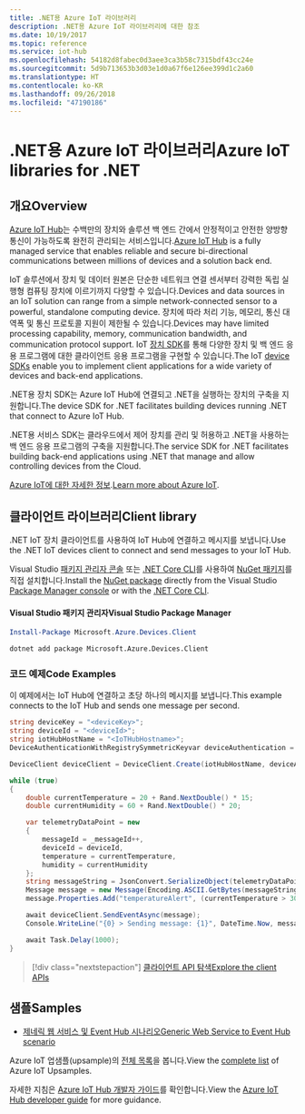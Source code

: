 ```yaml
---
title: .NET용 Azure IoT 라이브러리
description: .NET용 Azure IoT 라이브러리에 대한 참조
ms.date: 10/19/2017
ms.topic: reference
ms.service: iot-hub
ms.openlocfilehash: 54182d8fabec0d3aee3ca3b58c7315bdf43cc24e
ms.sourcegitcommit: 5d9b713653b3d03e1d0a67f6e126ee399d1c2a60
ms.translationtype: HT
ms.contentlocale: ko-KR
ms.lasthandoff: 09/26/2018
ms.locfileid: "47190186"
---
```

# <a name="azure-iot-libraries-for-net"></a><span data-ttu-id="4253e-103">.NET용 Azure IoT 라이브러리</span><span class="sxs-lookup"><span data-stu-id="4253e-103">Azure IoT libraries for .NET</span></span>

## <a name="overview"></a><span data-ttu-id="4253e-104">개요</span><span class="sxs-lookup"><span data-stu-id="4253e-104">Overview</span></span>

<span data-ttu-id="4253e-105">[Azure IoT Hub](https://azure.microsoft.com/services/iot-hub/)는 수백만의 장치와 솔루션 백 엔드 간에서 안정적이고 안전한 양방향 통신이 가능하도록 완전히 관리되는 서비스입니다.</span><span class="sxs-lookup"><span data-stu-id="4253e-105">[Azure IoT Hub](https://azure.microsoft.com/services/iot-hub/) is a fully managed service that enables reliable and secure bi-directional communications between millions of devices and a solution back end.</span></span>

<span data-ttu-id="4253e-106">IoT 솔루션에서 장치 및 데이터 원본은 단순한 네트워크 연결 센서부터 강력한 독립 실행형 컴퓨팅 장치에 이르기까지 다양할 수 있습니다.</span><span class="sxs-lookup"><span data-stu-id="4253e-106">Devices and data sources in an IoT solution can range from a simple network-connected sensor to a powerful, standalone computing device.</span></span> <span data-ttu-id="4253e-107">장치에 따라 처리 기능, 메모리, 통신 대역폭 및 통신 프로토콜 지원이 제한될 수 있습니다.</span><span class="sxs-lookup"><span data-stu-id="4253e-107">Devices may have limited processing capability, memory, communication bandwidth, and communication protocol support.</span></span> <span data-ttu-id="4253e-108">IoT [장치 SDK](https://docs.microsoft.com/azure/iot-hub/iot-hub-devguide-sdks)를 통해 다양한 장치 및 백 엔드 응용 프로그램에 대한 클라이언트 응용 프로그램을 구현할 수 있습니다.</span><span class="sxs-lookup"><span data-stu-id="4253e-108">The IoT [device SDKs](https://docs.microsoft.com/azure/iot-hub/iot-hub-devguide-sdks) enable you to implement client applications for a wide variety of devices and back-end applications.</span></span>

<span data-ttu-id="4253e-109">.NET용 장치 SDK는 Azure IoT Hub에 연결되고 .NET을 실행하는 장치의 구축을 지원합니다.</span><span class="sxs-lookup"><span data-stu-id="4253e-109">The device SDK for .NET facilitates building devices running .NET that connect to Azure IoT Hub.</span></span>

<span data-ttu-id="4253e-110">.NET용 서비스 SDK는 클라우드에서 제어 장치를 관리 및 허용하고 .NET을 사용하는 백 엔드 응용 프로그램의 구축을 지원합니다.</span><span class="sxs-lookup"><span data-stu-id="4253e-110">The service SDK for .NET facilitates building back-end applications using .NET that manage and allow controlling devices from the Cloud.</span></span>

<span data-ttu-id="4253e-111">[Azure IoT에 대한 자세한 정보](https://docs.microsoft.com/azure/iot-hub/).</span><span class="sxs-lookup"><span data-stu-id="4253e-111">[Learn more about Azure IoT](https://docs.microsoft.com/azure/iot-hub/).</span></span>


## <a name="client-library"></a><span data-ttu-id="4253e-112">클라이언트 라이브러리</span><span class="sxs-lookup"><span data-stu-id="4253e-112">Client library</span></span>

<span data-ttu-id="4253e-113">.NET IoT 장치 클라이언트를 사용하여 IoT Hub에 연결하고 메시지를 보냅니다.</span><span class="sxs-lookup"><span data-stu-id="4253e-113">Use the .NET IoT devices client to connect and send messages to your IoT Hub.</span></span>

<span data-ttu-id="4253e-114">Visual Studio [패키지 관리자 콘솔][PackageManager] 또는 [.NET Core CLI][DotNetCLI]를 사용하여 [NuGet 패키지]( https://www.nuget.org/packages/Microsoft.Azure.Devices.Client)를 직접 설치합니다.</span><span class="sxs-lookup"><span data-stu-id="4253e-114">Install the [NuGet package]( https://www.nuget.org/packages/Microsoft.Azure.Devices.Client) directly from the Visual Studio [Package Manager console][PackageManager] or with the [.NET Core CLI][DotNetCLI].</span></span>

#### <a name="visual-studio-package-manager"></a><span data-ttu-id="4253e-115">Visual Studio 패키지 관리자</span><span class="sxs-lookup"><span data-stu-id="4253e-115">Visual Studio Package Manager</span></span>

```powershell
Install-Package Microsoft.Azure.Devices.Client
```

```bash
dotnet add package Microsoft.Azure.Devices.Client
```
### <a name="code-examples"></a><span data-ttu-id="4253e-116">코드 예제</span><span class="sxs-lookup"><span data-stu-id="4253e-116">Code Examples</span></span> 

<span data-ttu-id="4253e-117">이 예제에서는 IoT Hub에 연결하고 초당 하나의 메시지를 보냅니다.</span><span class="sxs-lookup"><span data-stu-id="4253e-117">This example connects to the IoT Hub and sends one message per second.</span></span>

```csharp
string deviceKey = "<deviceKey>";
string deviceId = "<deviceId>";
string iotHubHostName = "<IoTHubHostname>";
DeviceAuthenticationWithRegistrySymmetricKeyvar deviceAuthentication = new DeviceAuthenticationWithRegistrySymmetricKey(deviceId, deviceKey);

DeviceClient deviceClient = DeviceClient.Create(iotHubHostName, deviceAuthentication, TransportType.Mqtt);

while (true)
{
    double currentTemperature = 20 + Rand.NextDouble() * 15;
    double currentHumidity = 60 + Rand.NextDouble() * 20;

    var telemetryDataPoint = new
    {
        messageId = _messageId++,
        deviceId = deviceId,
        temperature = currentTemperature,
        humidity = currentHumidity
    };
    string messageString = JsonConvert.SerializeObject(telemetryDataPoint);
    Message message = new Message(Encoding.ASCII.GetBytes(messageString));
    message.Properties.Add("temperatureAlert", (currentTemperature > 30) ? "true" : "false");

    await deviceClient.SendEventAsync(message);
    Console.WriteLine("{0} > Sending message: {1}", DateTime.Now, messageString);

    await Task.Delay(1000);
}
```


> [!div class="nextstepaction"]
> [<span data-ttu-id="4253e-118">클라이언트 API 탐색</span><span class="sxs-lookup"><span data-stu-id="4253e-118">Explore the client APIs</span></span>](/dotnet/api/overview/azure/iot/client)

## <a name="samples"></a><span data-ttu-id="4253e-119">샘플</span><span class="sxs-lookup"><span data-stu-id="4253e-119">Samples</span></span>

- [<span data-ttu-id="4253e-120">제네릭 웹 서비스 및 Event Hub 시나리오</span><span class="sxs-lookup"><span data-stu-id="4253e-120">Generic Web Service to Event Hub scenario</span></span>](https://azure.microsoft.com/resources/samples/event-hubs-dotnet-importfromweb/)

<span data-ttu-id="4253e-121">Azure IoT 업샘플(upsample)의 [전체 목록](https://azure.microsoft.com/resources/samples/?platform=dotnet&service=iot-hub)을 봅니다.</span><span class="sxs-lookup"><span data-stu-id="4253e-121">View the [complete list](https://azure.microsoft.com/resources/samples/?platform=dotnet&service=iot-hub) of Azure IoT Upsamples.</span></span>

<span data-ttu-id="4253e-122">자세한 지침은 [Azure IoT Hub 개발자 가이드](https://docs.microsoft.com/azure/iot-hub/iot-hub-devguide)를 확인합니다.</span><span class="sxs-lookup"><span data-stu-id="4253e-122">View the [Azure IoT Hub developer guide](https://docs.microsoft.com/azure/iot-hub/iot-hub-devguide) for more guidance.</span></span>

[PackageManager]: https://docs.microsoft.com/nuget/tools/package-manager-console
[DotNetCLI]: https://docs.microsoft.com/dotnet/core/tools/dotnet-add-package
